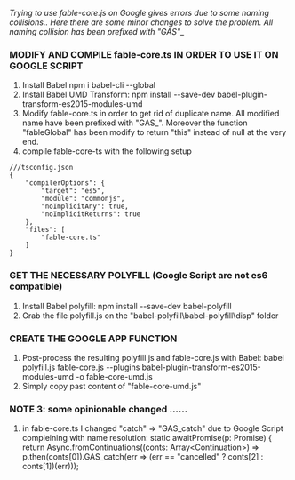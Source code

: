 __Trying to use fable-core.js on Google gives errors due to some naming collisions..
Here there are some minor changes to solve the problem.
All naming collision has been prefixed with "GAS_"__

### MODIFY AND COMPILE fable-core.ts IN ORDER TO USE IT ON GOOGLE SCRIPT
1. Install Babel
npm i babel-cli --global
2.  Install Babel UMD Transform:
npm install --save-dev babel-plugin-transform-es2015-modules-umd
3. Modify fable-core.ts in order to get rid of duplicate name. All modified name have been prefixed with "GAS_".
Moreover the function "fableGlobal" has been modify to return "this" instead of null at the very end.
4. compile fable-core-ts with the following setup
```
///tsconfig.json
{
    "compilerOptions": {
        "target": "es5",
        "module": "commonjs",
        "noImplicitAny": true,
        "noImplicitReturns": true
    },
    "files": [
        "fable-core.ts"
    ]
}
```
### GET THE NECESSARY POLYFILL (Google Script are not es6 compatible)
1. Install Babel polyfill:
npm install --save-dev babel-polyfill
2. Grab the file polyfill.js on the "babel-polyfill\babel-polyfill\disp" folder

### CREATE THE GOOGLE APP FUNCTION
1. Post-process the resulting polyfill.js and fable-core.js with Babel:
babel polyfill.js fable-core.js --plugins babel-plugin-transform-es2015-modules-umd -o fable-core-umd.js
2. Simply copy past content of "fable-core-umd.js"

### NOTE 3: some opinionable changed ......
1. in fable-core.ts I changed "catch" => "GAS_catch" due to Google Script compleining with name resolution:
  static awaitPromise<T>(p: Promise<T>) {
    return Async.fromContinuations((conts: Array<Continuation<T>>) =>
      p.then(conts[0]).GAS_catch(err =>
        (err == "cancelled" ? conts[2] : conts[1])(err))); 